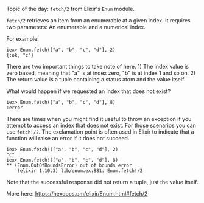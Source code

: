 Topic of the day: `fetch/2` from Elixir's `Enum` module.

`fetch/2` retrieves an item from an enumerable at a given index. It requires two parameters: An enumerable and a numerical index.

For example:

```
iex> Enum.fetch(["a", "b", "c", "d"], 2)
{:ok, "c"}
```
There are two important things to take note of here. 1) The index value is zero based, meaning that "a" is at index zero, "b" is at index 1 and so on.  2) The return value is a tuple containing a status atom and the value itself.

What would happen if we requested an index that does not exist?

```
iex> Enum.fetch(["a", "b", "c", "d"], 8)
:error
```

There are times when you might find it useful to throw an exception if you attempt to access an index that does not exist. For those scenarios you can use `fetch!/2`. The exclamation point is often used in Elixir to indicate that a function will raise an error if it does not succeed.

```
iex> Enum.fetch!(["a", "b", "c", "d"], 2)
"c"
iex> Enum.fetch!(["a", "b", "c", "d"], 8)
** (Enum.OutOfBoundsError) out of bounds error
    (elixir 1.10.3) lib/enum.ex:881: Enum.fetch!/2
```

Note that the successful response did not return a tuple, just the value itself.

More here:
https://hexdocs.pm/elixir/Enum.html#fetch/2
